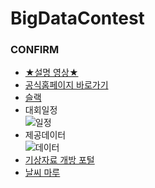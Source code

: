 # BigDataContest
### CONFIRM
 - [★설명 영상★](https://www.youtube.com/watch?v=gsoFHifi8zM)
 - [공식홈페이지 바로가기](https://bd.kma.go.kr/contest/main.do)
 - [슬랙](https://app.slack.com/client/T03Q1SMA33Q/C03Q9BP8BM3)
 - 대회일정  
 ![일정](https://user-images.githubusercontent.com/40632826/170925046-fa00fe03-5c86-44c9-8174-e1baf4dbbd74.png)  
 - 제공데이터  
 ![데이터](https://user-images.githubusercontent.com/40632826/171131988-9f8c21f3-8f8a-460e-a2f2-c01648544498.PNG)  
 - [기상자료 개방 포털](https://data.kma.go.kr/cmmn/main.do)
 - [날씨 마루](https://bd.kma.go.kr/kma2020/svc/main.do)

